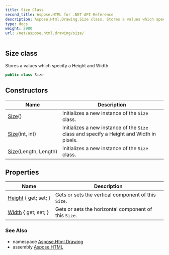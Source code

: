 ```yaml
---
title: Size Class
second_title: Aspose.HTML for .NET API Reference
description: Aspose.Html.Drawing.Size class. Stores a values which specify a Height and Width
type: docs
weight: 2980
url: /net/aspose.html.drawing/size/
---
```

## Size class

Stores a values which specify a Height and Width.

```csharp
public class Size
```

## Constructors

| Name | Description |
| --- | --- |
| [Size](size/#constructor)() | Initializes a new instance of the `Size` class. |
| [Size](size/#constructor_2)(int, int) | Initializes a new instance of the `Size` class and specify a Height and Width in pixels. |
| [Size](size/#constructor_1)(Length, Length) | Initializes a new instance of the `Size` class. |

## Properties

| Name | Description |
| --- | --- |
| [Height](../../aspose.html.drawing/size/height/) { get; set; } | Gets or sets the vertical component of this `Size`. |
| [Width](../../aspose.html.drawing/size/width/) { get; set; } | Gets or sets the horizontal component of this `Size`. |

### See Also

* namespace [Aspose.Html.Drawing](../../aspose.html.drawing/)
* assembly [Aspose.HTML](../../)
